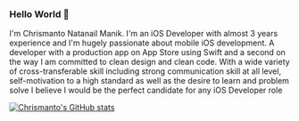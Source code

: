 ### Hello World 👋

I'm Chrismanto Natanail Manik. I'm an iOS Developer with almost 3 years experience and I'm hugely passionate about mobile iOS development. A developer with a production app on App Store using Swift and a second on the way I am committed to clean design and clean code.
With a wide variety of cross-transferable skill including strong communication skill at all level, self-motivation to a high standard as well as the desire to learn and problem solve I believe I would be the perfect candidate for any iOS Developer role

[![Chrismanto's GitHub stats](https://github-readme-stats.vercel.app/api?username=chrismanikjr)](https://github.com/anuraghazra/github-readme-stats)
